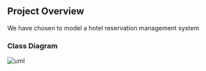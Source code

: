 ## Project Overview
We have chosen to model a hotel reservation management system
### Class Diagram

![uml](https://github.com/t-sithembiso/ADP3Assignment-G23/assets/102856482/7bf8a1f8-dd48-4dc2-9278-0c711bc42b5d)
